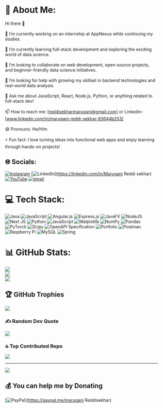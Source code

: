 # 💫 About Me:
 Hi there 👋<br><br>🔭 I’m currently working on an internship at AppNexus while continuing my studies.<br><br>🌱 I’m currently learning full-stack development and exploring the exciting world of data science.<br><br>👯 I’m looking to collaborate on web development, open-source projects, and beginner-friendly data science initiatives.<br><br>🤔 I’m looking for help with growing my skillset in backend technologies and real-world data analysis.<br><br>💬 Ask me about JavaScript, React, Node.js, Python, or anything related to full-stack dev!<br><br>📫 How to reach me: [reddisekharmarugani@gmail.com]  or Linkedin- [www.linkedin.com/in/marugani-reddi-sekhar-83644b253]<br><br>😄 Pronouns: He/Him<br><br>⚡ Fun fact: I love turning ideas into functional web apps and enjoy learning through hands-on projects!


## 🌐 Socials:
[![Instagram](https://img.shields.io/badge/Instagram-%23E4405F.svg?logo=Instagram&logoColor=white)](https://instagram.com/reddi9031) [![LinkedIn](https://img.shields.io/badge/LinkedIn-%230077B5.svg?logo=linkedin&logoColor=white)](https://linkedin.com/in/Marugani Reddi sekhar) [![YouTube](https://img.shields.io/badge/YouTube-%23FF0000.svg?logo=YouTube&logoColor=white)](https://youtube.com/@MaruganiReddisekhar) [![email](https://img.shields.io/badge/Email-D14836?logo=gmail&logoColor=white)](mailto:reddisekharmarugani@gmail.com) 

# 💻 Tech Stack:
![Java](https://img.shields.io/badge/java-%23ED8B00.svg?style=flat&logo=openjdk&logoColor=white) ![JavaScript](https://img.shields.io/badge/javascript-%23323330.svg?style=flat&logo=javascript&logoColor=%23F7DF1E) ![Angular.js](https://img.shields.io/badge/angular.js-%23E23237.svg?style=flat&logo=angularjs&logoColor=white) ![Express.js](https://img.shields.io/badge/express.js-%23404d59.svg?style=flat&logo=express&logoColor=%2361DAFB) ![JavaFX](https://img.shields.io/badge/javafx-%23FF0000.svg?style=flat&logo=javafx&logoColor=white) ![NodeJS](https://img.shields.io/badge/node.js-6DA55F?style=flat&logo=node.js&logoColor=white) ![Next JS](https://img.shields.io/badge/Next-black?style=flat&logo=next.js&logoColor=white) ![Python](https://img.shields.io/badge/python-3670A0?style=flat&logo=python&logoColor=ffdd54) ![JavaScript](https://img.shields.io/badge/javascript-%23323330.svg?style=flat&logo=javascript&logoColor=%23F7DF1E) ![Matplotlib](https://img.shields.io/badge/Matplotlib-%23ffffff.svg?style=flat&logo=Matplotlib&logoColor=black) ![NumPy](https://img.shields.io/badge/numpy-%23013243.svg?style=flat&logo=numpy&logoColor=white) ![Pandas](https://img.shields.io/badge/pandas-%23150458.svg?style=flat&logo=pandas&logoColor=white) ![PyTorch](https://img.shields.io/badge/PyTorch-%23EE4C2C.svg?style=flat&logo=PyTorch&logoColor=white) ![Scipy](https://img.shields.io/badge/SciPy-%230C55A5.svg?style=flat&logo=scipy&logoColor=%white) ![OpenAPI Specification](https://img.shields.io/badge/openapiinitiative-%23000000.svg?style=flat&logo=openapiinitiative&logoColor=white) ![Portfolio](https://img.shields.io/badge/Portfolio-%23000000.svg?style=flat&logo=firefox&logoColor=#FF7139) ![Postman](https://img.shields.io/badge/Postman-FF6C37?style=flat&logo=postman&logoColor=white) ![Raspberry Pi](https://img.shields.io/badge/-Raspberry_Pi-C51A4A?style=flat&logo=Raspberry-Pi) ![MySQL](https://img.shields.io/badge/mysql-4479A1.svg?style=flat&logo=mysql&logoColor=white) ![Spring](https://img.shields.io/badge/spring-%236DB33F.svg?style=flat&logo=spring&logoColor=white)
# 📊 GitHub Stats:
![](https://github-readme-stats.vercel.app/api?username=Reddisekharyadav&theme=dark&hide_border=false&include_all_commits=true&count_private=true)<br/>
![](https://nirzak-streak-stats.vercel.app/?user=Reddisekharyadav&theme=dark&hide_border=false)<br/>
![](https://github-readme-stats.vercel.app/api/top-langs/?username=Reddisekharyadav&theme=dark&hide_border=false&include_all_commits=true&count_private=true&layout=compact)

## 🏆 GitHub Trophies
![](https://github-profile-trophy.vercel.app/?username=Reddisekharyadav&theme=radical&no-frame=false&no-bg=true&margin-w=4)

### ✍️ Random Dev Quote
![](https://quotes-github-readme.vercel.app/api?type=horizontal&theme=radical)

### 🔝 Top Contributed Repo
![](https://github-contributor-stats.vercel.app/api?username=Reddisekharyadav&limit=5&theme=dark&combine_all_yearly_contributions=true)

---
[![](https://visitcount.itsvg.in/api?id=Reddisekharyadav&icon=0&color=0)](https://visitcount.itsvg.in)

  ## 💰 You can help me by Donating
  [![PayPal](https://img.shields.io/badge/PayPal-00457C?style=for-the-badge&logo=paypal&logoColor=white)](https://paypal.me/marugani Reddisekhar) 

  
<!-- Proudly created with GPRM ( https://gprm.itsvg.in ) -->
